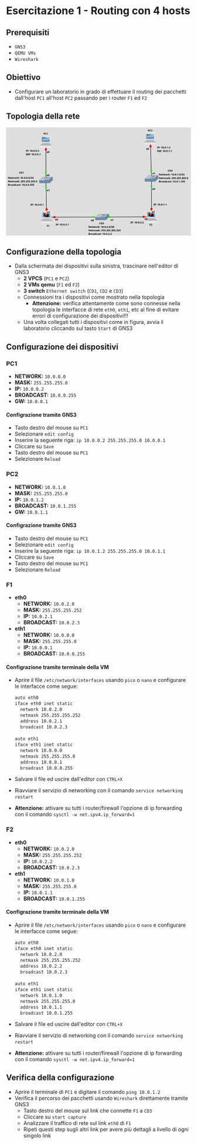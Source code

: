 # Esercitazione 1 - Routing con 4 hosts

## Prerequisiti
- `GNS3`
- `QEMU VMs` 
- `Wireshark` 

## Obiettivo
- Configurare un laboratorio in grado di effettuare il routing dei pacchetti dall'host `PC1` all'host `PC2` passando per i router `F1` ed `F2`

## Topologia della rete
![alt text](https://github.com/fpacenza/Fondamenti-di-Reti-e-Sicurezza-Informatica/blob/main/Routing%204%20hosts/routing_4_hosts.png?raw=true)

## Configurazione della topologia
- Dalla schermata dei dispositivi sulla sinistra, trascinare nell'editor di GNS3
  - **2 VPCS** (`PC1` e `PC2`)
  - **2 VMs qemu** (`F1` ed `F2`)
  - **3 switch** `Ethernet switch` (`CD1`, `CD2` e `CD3`)
  - Connessioni tra i dispositivi come mostrato nella topologia
    - **Attenzione:** verifica attentamente come sono connesse nella topologia le interfacce di rete `eth0`, `eth1`, etc al fine di evitare errori di configurazione dei dispositivi!!!
  - Una volta collegati tutti i dispositivi come in figura, avvia il laboratorio cliccando sul tasto `Start` di GNS3

## Configurazione dei dispositivi
### PC1
- **NETWORK:** `10.0.0.0`
- **MASK:** `255.255.255.0`
- **IP:** `10.0.0.2`
- **BROADCAST:** `10.0.0.255`
- **GW:** `10.0.0.1`

#### Configrazione tramite GNS3
- Tasto destro del mouse su `PC1`
- Selezionare `edit config`
- Inserire la seguente riga:
 `ip 10.0.0.2 255.255.255.0 10.0.0.1`
- Cliccare su `Save`
- Tasto destro del mouse su `PC1`
- Selezionare `Reload`


### PC2
- **NETWORK:** `10.0.1.0`
- **MASK:** `255.255.255.0`
- **IP:** `10.0.1.2`
- **BROADCAST:** `10.0.1.255`
- **GW:** `10.0.1.1`

#### Configrazione tramite GNS3
- Tasto destro del mouse su `PC1`
- Selezionare `edit config`
- Inserire la seguente riga:
 `ip 10.0.1.2 255.255.255.0 10.0.1.1`
- Cliccare su `Save`
- Tasto destro del mouse su `PC1`
- Selezionare `Reload`


### F1
- **eth0**
  - **NETWORK:** `10.0.2.0`
  - **MASK:** `255.255.255.252`
  - **IP:** `10.0.2.1`
  - **BROADCAST:** `10.0.2.3`
- **eth1**
  - **NETWORK:** `10.0.0.0`
  - **MASK:** `255.255.255.0`
  - **IP:** `10.0.0.1`
  - **BROADCAST:** `10.0.0.255`

#### Configrazione tramite terminale della VM
- Aprire il file `/etc/network/interfaces` usando `pico` o `nano` e configurare le interfacce come segue:

      auto eth0
      iface eth0 inet static
        network 10.0.2.0
        netmask 255.255.255.252
        address 10.0.2.1
        broadcast 10.0.2.3

      auto eth1
      iface eth1 inet static
        network 10.0.0.0
        netmask 255.255.255.0
        address 10.0.0.1
        broadcast 10.0.0.255

- Salvare il file ed uscire dall'editor con `CTRL+X`
- Riavviare il servizio di networking con il comando `service networking restart` 
- **Attenzione:** attivare su tutti i router/firewall l'opzione di ip forwarding con il comando `sysctl -w net.ipv4.ip_forward=1`

### F2
- **eth0**
  - **NETWORK:** `10.0.2.0`
  - **MASK:** `255.255.255.252`
  - **IP:** `10.0.2.2`
  - **BROADCAST:** `10.0.2.3`
- **eth1**
  - **NETWORK:** `10.0.1.0`
  - **MASK:** `255.255.255.0`
  - **IP:** `10.0.1.1`
  - **BROADCAST:** `10.0.1.255`

#### Configrazione tramite terminale della VM
- Aprire il file `/etc/network/interfaces` usando `pico` o `nano` e configurare le interfacce come segue:

      auto eth0
      iface eth0 inet static
        network 10.0.2.0
        netmask 255.255.255.252
        address 10.0.2.2
        broadcast 10.0.2.3

      auto eth1
      iface eth1 inet static
        network 10.0.1.0
        netmask 255.255.255.0
        address 10.0.1.1
        broadcast 10.0.1.255

- Salvare il file ed uscire dall'editor con `CTRL+X`
- Riavviare il servizio di networking con il comando `service networking restart`
- **Attenzione:** attivare su tutti i router/firewall l'opzione di ip forwarding con il comando `sysctl -w net.ipv4.ip_forward=1`

## Verifica della configurazione
- Aprire il terminale di `PC1` e digitare il comando `ping 10.0.1.2`
- Verifica il percorso dei pacchetti usando `Wireshark` direttamente tramite GNS3
  - Tasto destro del mouse sul link che connette `F1` a `CD3`
  - Cliccare su `start capture`
  - Analizzare il traffico di rete sul link `eth0` di `F1`
  - Ripeti questi step sugli altri link per avere più dettagli a livello di ogni singolo link



